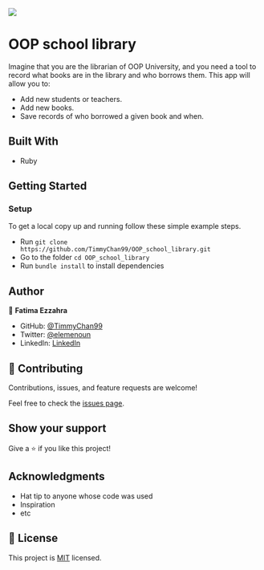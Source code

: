 ![](https://img.shields.io/badge/Microverse-blueviolet)

# OOP school library

Imagine that you are the librarian of OOP University, and you need a tool to record what books are in the library and who borrows them. This app will allow you to:

- Add new students or teachers.
- Add new books.
- Save records of who borrowed a given book and when.


## Built With

- Ruby

## Getting Started

### Setup

To get a local copy up and running follow these simple example steps.

- Run `git clone https://github.com/TimmyChan99/OOP_school_library.git`
- Go to the folder `cd OOP_school_library`
- Run `bundle install` to install dependencies


## Author

👤 **Fatima Ezzahra**

- GitHub: [@TimmyChan99](https://github.com/TimmyChan99)
- Twitter: [@elemenoun](https://twitter.com/elemenoun)
- LinkedIn: [LinkedIn](https://www.linkedin.com/in/fatima-ezzahra-elemenoun-020841225/)

## 🤝 Contributing

Contributions, issues, and feature requests are welcome!

Feel free to check the [issues page](../../issues/).

## Show your support

Give a ⭐️ if you like this project!

## Acknowledgments

- Hat tip to anyone whose code was used
- Inspiration
- etc

## 📝 License

This project is [MIT](./MIT.md) licensed.

